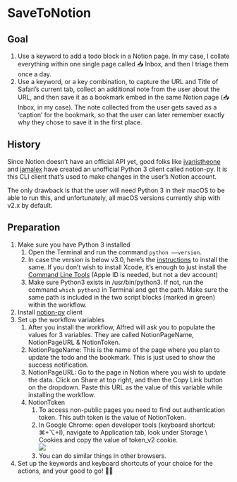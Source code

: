 # SaveToNotion

## Goal
1. Use a keyword to add a todo block in a Notion page. In my case, I collate everything within one single page called 📥 Inbox, and then I triage them once a day.
2. Use a keyword, or a key combination, to capture the URL and Title of Safari’s current tab, collect an additional note from the user about the URL, and then save it as a bookmark embed in the same Notion page (📥 Inbox, in my case). The note collected from the user gets saved as a ‘caption’ for the bookmark, so that the user can later remember exactly why they chose to save it in the first place.

## History
Since Notion doesn’t have an official API yet, good folks like [ivanistheone][1] and [jamalex][2] have created an unofficial Python 3 client called notion-py. It is this CLI client that’s used to make changes in the user’s Notion account.

The only drawback is that the user will need Python 3 in their macOS to be able to run this, and unfortunately, all macOS versions currently ship with v2.x by default.

## Preparation
1. Make sure you have Python 3 installed
	1. Open the Terminal and run the command `python ––version`. 
	2. In case the version is below v3.0, here’s the [instructions][3] to install the same. If you don’t wish to install Xcode, it’s enough to just install the [Command Line Tools][4] (Apple ID is needed, but not a dev account)
	3. Make sure Python3 exists in /usr/bin/python3. If not, run the command `which python3` in Terminal and get the path. Make sure the same path is included in the two script blocks (marked in green) within the workflow. 
2. Install [notion-py][5] client
3. Set up the workflow variables
	1. After you install the workflow, Alfred will ask you to populate the values for 3 variables. They are called NotionPageName, NotionPageURL & NotionToken.
	2. NotionPageName: This is the name of the page where you plan to update the todo and the bookmark. This is just used to show the success notification.
	3. NotionPageURL: Go to the page in Notion where you wish to update the data. Click on Share at top right, and then the Copy Link button on the dropdown. Paste this URL as the value of this variable while installing the workflow.
	4. NotionToken
		1. To access non-public pages you need to find out authentication token. This auth token is the value of NotionToken.
		2. In Google Chrome: open developer tools (keyboard shortcut: ⌘+⌥+I), navigate to Application tab, look under Storage \ Cookies and copy the value of token_v2 cookie.   
			![][image-1]
		3. You can do similar things in other browsers.
4. Set up the keywords and keyboard shortcuts of your choice for the actions, and your good to go! 👍🏼 

[1]:	https://pypi.org/user/ivanistheone/
[2]:	https://pypi.org/user/jamalex/
[3]:	https://installpython3.com/mac/
[4]:	https://developer.apple.com/downloads/
[5]:	https://pypi.org/project/notion/

[image-1]:	https://user-images.githubusercontent.com/27700007/82423122-58bc8600-9a51-11ea-91a9-88b97c898568.png